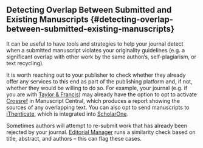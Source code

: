 ## Detecting Overlap Between Submitted and Existing Manuscripts {#detecting-overlap-between-submitted-existing-manuscripts}

It can be useful to have tools and strategies to help your journal detect when a submitted manuscript violates your originality guidelines (e.g. a significant overlap with other work by the same author/s, self-plagiarism, or text recycling).

It is worth reaching out to your publisher to check whether they already offer any services to this end as part of the publishing platform and, if not, whether they would be willing to do so. For example, your journal (e.g. if you are with [Taylor & Francis](https://www.tandfonline.com/)) may already have the option to opt to activate [Crossref](https://www.crossref.org/) in Manuscript Central, which produces a report showing the sources of any overlapping text. You can also opt to send manuscripts to [iThenticate](https://www.ithenticate.com/), which is integrated into [ScholarOne](https://clarivate.com/products/scientific-and-academic-research/research-publishing-solutions/scholarone/).

Sometimes authors will attempt to re-submit work that has already been rejected by your journal. [Editorial Manager](https://www.ariessys.com/solutions/editorial-manager/) runs a similarity check based on title, abstract, and authors – this can flag these cases.